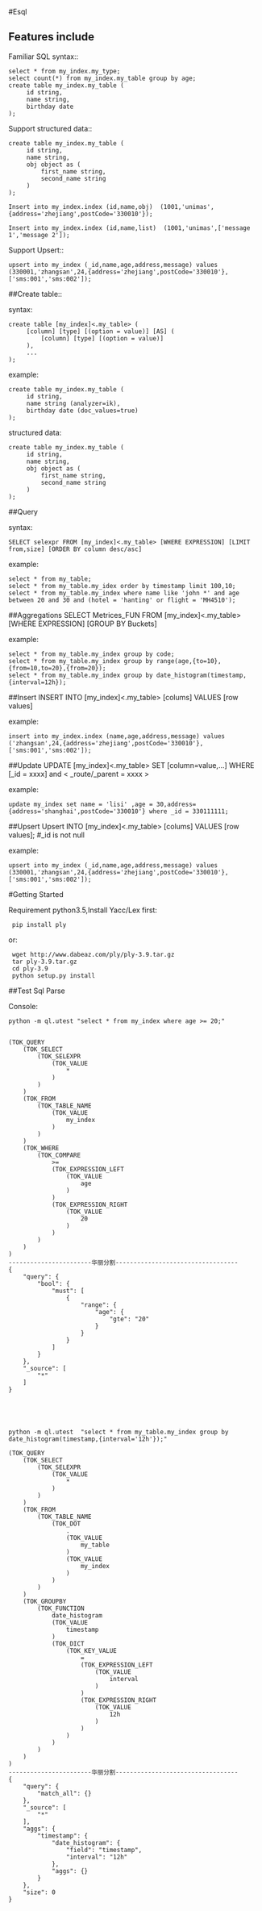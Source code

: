 #Esql

Features include
----------------

Familiar SQL syntax::

    select * from my_index.my_type;
    select count(*) from my_index.my_table group by age;
    create table my_index.my_table (
         id string,
         name string,
         birthday date
    );

Support structured data::

    create table my_index.my_table (
         id string,
         name string,
         obj object as (
             first_name string,
             second_name string
         )
    );
    
    Insert into my_index.index (id,name,obj)  (1001,'unimas',{address='zhejiang',postCode='330010'});
    
    Insert into my_index.index (id,name,list)  (1001,'unimas',['message 1','message 2']);


Support Upsert::

    upsert into my_index (_id,name,age,address,message) values (330001,'zhangsan',24,{address='zhejiang',postCode='330010'},['sms:001','sms:002']);



##Create table::

syntax:

    create table [my_index]<.my_table> (
         [column] [type] [(option = value)] [AS] (
             [column] [type] [(option = value)] 
         ),
         ...
    );


example:

    create table my_index.my_table (
         id string,
         name string (analyzer=ik),
         birthday date (doc_values=true)
    );


structured data:

    create table my_index.my_table (
         id string,
         name string,
         obj object as (
             first_name string,
             second_name string
         )
    );


##Query

syntax:

    SELECT selexpr FROM [my_index]<.my_table> [WHERE EXPRESSION] [LIMIT from,size] [ORDER BY column desc/asc] 

example:

    select * from my_table;	
    select * from my_table.my_idex order by timestamp limit 100,10;
    select * from my_table.my_index where name like 'john *' and age between 20 and 30 and (hotel = 'hanting' or flight = 'MH4510');


##Aggregations
    SELECT Metrices_FUN FROM [my_index]<.my_table> [WHERE EXPRESSION]  [GROUP BY Buckets]

example:

    select * from my_table.my_index group by code;
    select * from my_table.my_index group by range(age,{to=10},{from=10,to=20},{from=20});
    select * from my_table.my_index group by date_histogram(timestamp,{interval=12h});


##Insert
	INSERT INTO [my_index]<.my_table> [colums] VALUES [row values]

example:

    insert into my_index.index (name,age,address,message) values ('zhangsan',24,{address='zhejiang',postCode='330010'},['sms:001','sms:002']);


##Update
	UPDATE [my_index]<.my_table>  SET [column=value,...] WHERE [_id = xxxx] and < _route/_parent = xxxx >

example:

    update my_index set name = 'lisi' ,age = 30,address={address='shanghai',postCode='330010'} where _id = 330111111;
    
    
##Upsert
    Upsert INTO [my_index]<.my_table> [colums] VALUES [row values]; #_id is not null

example:

    upsert into my_index (_id,name,age,address,message) values (330001,'zhangsan',24,{address='zhejiang',postCode='330010'},['sms:001','sms:002']);
        

#Getting Started

Requirement python3.5,Install Yacc/Lex first:

     pip install ply
     
or:
     
     wget http://www.dabeaz.com/ply/ply-3.9.tar.gz
     tar ply-3.9.tar.gz
     cd ply-3.9
     python setup.py install
     
##Test Sql Parse

Console:

    python -m ql.utest "select * from my_index where age >= 20;"


	(TOK_QUERY
		(TOK_SELECT
			(TOK_SELEXPR
				(TOK_VALUE
					*
				)
			)
		)
		(TOK_FROM
			(TOK_TABLE_NAME
				(TOK_VALUE
					my_index
				)
			)
		)
		(TOK_WHERE
			(TOK_COMPARE
				>=
				(TOK_EXPRESSION_LEFT
					(TOK_VALUE
						age
					)
				)
				(TOK_EXPRESSION_RIGHT
					(TOK_VALUE
						20
					)
				)
			)
		)
	)
	-----------------------华丽分割----------------------------------
	{
	    "query": {
	        "bool": {
	            "must": [
	                {
	                    "range": {
	                        "age": {
	                            "gte": "20"
	                        }
	                    }
	                }
	            ]
	        }
	    },
	    "_source": [
	        "*"
	    ]
	}





	python -m ql.utest  "select * from my_table.my_index group by date_histogram(timestamp,{interval='12h'});"
	
	(TOK_QUERY
		(TOK_SELECT
			(TOK_SELEXPR
				(TOK_VALUE
					*
				)
			)
		)
		(TOK_FROM
			(TOK_TABLE_NAME
				(TOK_DOT
					.
					(TOK_VALUE
						my_table
					)
					(TOK_VALUE
						my_index
					)
				)
			)
		)
		(TOK_GROUPBY
			(TOK_FUNCTION
				date_histogram
				(TOK_VALUE
					timestamp
				)
				(TOK_DICT
					(TOK_KEY_VALUE
						=
						(TOK_EXPRESSION_LEFT
							(TOK_VALUE
								interval
							)
						)
						(TOK_EXPRESSION_RIGHT
							(TOK_VALUE
								12h
							)
						)
					)
				)
			)
		)
	)
	-----------------------华丽分割----------------------------------
	{
	    "query": {
	        "match_all": {}
	    },
	    "_source": [
	        "*"
	    ],
	    "aggs": {
	        "timestamp": {
	            "date_histogram": {
	                "field": "timestamp",
	                "interval": "12h"
	            },
	            "aggs": {}
	        }
	    },
	    "size": 0
	}





  

